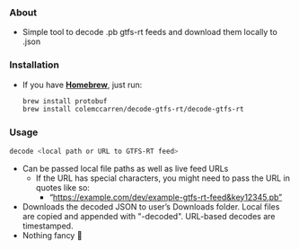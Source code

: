 ### About

- Simple tool to decode .pb gtfs-rt feeds and download them locally to .json


### Installation

- If you have [**Homebrew**](https://brew.sh/), just run:
    
    ```bash
    brew install protobuf
    brew install colemccarren/decode-gtfs-rt/decode-gtfs-rt
    ```
    

### Usage

```bash
decode <local path or URL to GTFS-RT feed>
```

- Can be passed local file paths as well as live feed URLs
    - If the URL has special characters, you might need to pass the URL in quotes like so:
        - “https://example.com/dev/example-gtfs-rt-feed&key12345.pb”
- Downloads the decoded JSON to user’s Downloads folder. Local files are copied and appended with "-decoded". URL-based decodes are timestamped.
- Nothing fancy 💫

